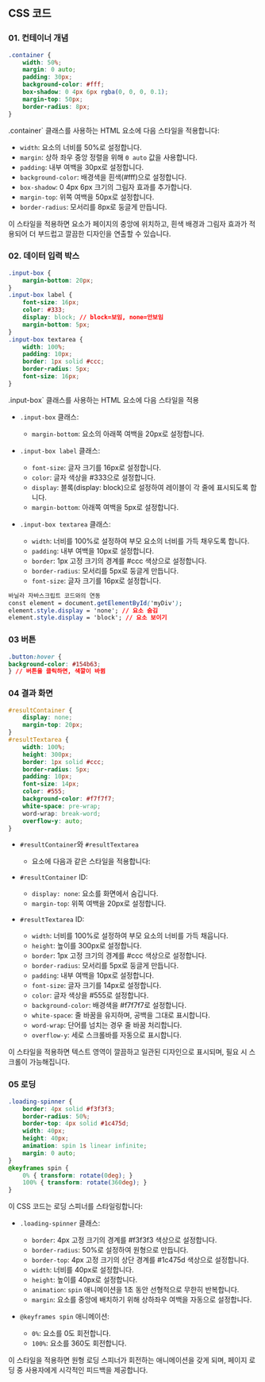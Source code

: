 
## CSS 코드

### 01. 컨테이너 개념 
```css
.container {
    width: 50%;
    margin: 0 auto;
    padding: 30px;
    background-color: #fff;
    box-shadow: 0 4px 6px rgba(0, 0, 0, 0.1);
    margin-top: 50px;
    border-radius: 8px;
}
```

.container` 클래스를 사용하는 HTML 요소에 다음 스타일을 적용합니다:
- `width`: 요소의 너비를 50%로 설정합니다.
- `margin`: 상하 좌우 중앙 정렬을 위해 `0 auto` 값을 사용합니다.
- `padding`: 내부 여백을 30px로 설정합니다.
- `background-color`: 배경색을 흰색(#fff)으로 설정합니다.
- `box-shadow`: 0 4px 6px 크기의 그림자 효과를 추가합니다.
- `margin-top`: 위쪽 여백을 50px로 설정합니다.
- `border-radius`: 모서리를 8px로 둥글게 만듭니다.

이 스타일을 적용하면 요소가 페이지의 중앙에 위치하고, 흰색 배경과 그림자 효과가 적용되어 더 부드럽고 깔끔한 디자인을 연출할 수 있습니다.


### 02. 데이터 입력 박스 

```css
.input-box {
    margin-bottom: 20px;
}
.input-box label {
    font-size: 16px;
    color: #333;
    display: block; // block=보임, none=안보임 
    margin-bottom: 5px;
}
.input-box textarea {
    width: 100%;
    padding: 10px;
    border: 1px solid #ccc;
    border-radius: 5px;
    font-size: 16px;
}
```

.input-box` 클래스를 사용하는 HTML 요소에 다음 스타일을 적용

- `.input-box` 클래스:
    - `margin-bottom`: 요소의 아래쪽 여백을 20px로 설정합니다.

- `.input-box label` 클래스:
    - `font-size`: 글자 크기를 16px로 설정합니다.
    - `color`: 글자 색상을 #333으로 설정합니다.
    - `display`: 블록(display: block)으로 설정하여 레이블이 각 줄에 표시되도록 합니다.
    - `margin-bottom`: 아래쪽 여백을 5px로 설정합니다.

- `.input-box textarea` 클래스:
    - `width`: 너비를 100%로 설정하여 부모 요소의 너비를 가득 채우도록 합니다.
    - `padding`: 내부 여백을 10px로 설정합니다.
    - `border`: 1px 고정 크기의 경계를 #ccc 색상으로 설정합니다.
    - `border-radius`: 모서리를 5px로 둥글게 만듭니다.
    - `font-size`: 글자 크기를 16px로 설정합니다.
  

```css
바닐라 자바스크립트 코드와의 연동 
const element = document.getElementById('myDiv');
element.style.display = 'none'; // 요소 숨김
element.style.display = 'block'; // 요소 보이기
```

### 03 버튼 
```css
.button:hover {
background-color: #154b63;
} // 버튼을 클릭하면, 색깔이 바뀜
```

### 04 결과 화면
```css
#resultContainer {
    display: none;
    margin-top: 20px;
}
#resultTextarea {
    width: 100%;
    height: 300px;
    border: 1px solid #ccc;
    border-radius: 5px;
    padding: 10px;
    font-size: 14px;
    color: #555;
    background-color: #f7f7f7;
    white-space: pre-wrap;
    word-wrap: break-word;
    overflow-y: auto;
}
```

- `#resultContainer`와 `#resultTextarea`
   * 요소에 다음과 같은 스타일을 적용합니다:

- `#resultContainer` ID:
    - `display: none`: 요소를 화면에서 숨깁니다.
    - `margin-top`: 위쪽 여백을 20px로 설정합니다.

- `#resultTextarea` ID:
    - `width`: 너비를 100%로 설정하여 부모 요소의 너비를 가득 채웁니다.
    - `height`: 높이를 300px로 설정합니다.
    - `border`: 1px 고정 크기의 경계를 #ccc 색상으로 설정합니다.
    - `border-radius`: 모서리를 5px로 둥글게 만듭니다.
    - `padding`: 내부 여백을 10px로 설정합니다.
    - `font-size`: 글자 크기를 14px로 설정합니다.
    - `color`: 글자 색상을 #555로 설정합니다.
    - `background-color`: 배경색을 #f7f7f7로 설정합니다.
    - `white-space`: 줄 바꿈을 유지하며, 공백을 그대로 표시합니다.
    - `word-wrap`: 단어를 넘치는 경우 줄 바꿈 처리합니다.
    - `overflow-y`: 세로 스크롤바를 자동으로 표시합니다.

이 스타일을 적용하면 텍스트 영역이 깔끔하고 일관된 디자인으로 표시되며, 필요 시 스크롤이 가능해집니다.

### 05 로딩
```css
.loading-spinner {
    border: 4px solid #f3f3f3;
    border-radius: 50%;
    border-top: 4px solid #1c475d;
    width: 40px;
    height: 40px;
    animation: spin 1s linear infinite;
    margin: 0 auto;
}
@keyframes spin {
    0% { transform: rotate(0deg); }
    100% { transform: rotate(360deg); }
}
```

이 CSS 코드는 로딩 스피너를 스타일링합니다:

- `.loading-spinner` 클래스:
    - `border`: 4px 고정 크기의 경계를 #f3f3f3 색상으로 설정합니다.
    - `border-radius`: 50%로 설정하여 원형으로 만듭니다.
    - `border-top`: 4px 고정 크기의 상단 경계를 #1c475d 색상으로 설정합니다.
    - `width`: 너비를 40px로 설정합니다.
    - `height`: 높이를 40px로 설정합니다.
    - `animation`: `spin` 애니메이션을 1초 동안 선형적으로 무한히 반복합니다.
    - `margin`: 요소를 중앙에 배치하기 위해 상하좌우 여백을 자동으로 설정합니다.

- `@keyframes spin` 애니메이션:
    - `0%`: 요소를 0도 회전합니다.
    - `100%`: 요소를 360도 회전합니다.

이 스타일을 적용하면 원형 로딩 스피너가 회전하는 애니메이션을 갖게 되며, 페이지 로딩 중 사용자에게 시각적인 피드백을 제공합니다.
